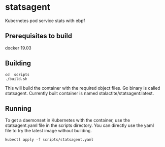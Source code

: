# statsagent

Kubernetes pod service stats with ebpf

## Prerequisites to build

docker 19.03

## Building

```
cd  scripts
./build.sh
```

This will build the container with the required object files.
Go binary is called statsagent. Currently built container is named stalactite/statsagent:latest.

## Running

To get a daemonset in Kubernetes with the container, use the statsagent.yaml file in the scripts directory.
You can directly use the yaml file to try the latest image without building.

```
kubectl apply -f scripts/statsagent.yaml

```
